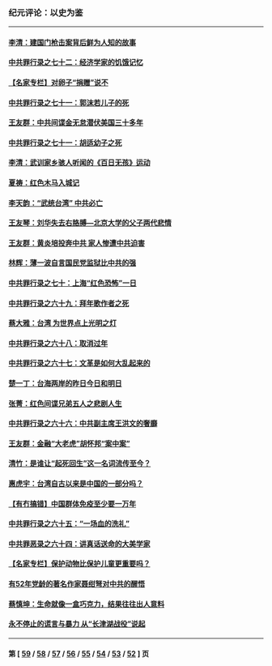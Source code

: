 ### 纪元评论：以史为鉴
---
#### [李清：建国门枪击案背后鲜为人知的故事](../../pages/nsc1028/n13589079.md) 
#### [中共罪行录之七十二：经济学家的饥饿记忆](../../pages/nsc1028/n13586930.md) 
#### [【名家专栏】对卵子“捐赠”说不](../../pages/nsc1028/n13581506.md) 
#### [中共罪行录之七十一：郭沫若儿子的死](../../pages/nsc1028/n13583779.md) 
#### [王友群：中共间谍金无怠潜伏美国三十多年](../../pages/nsc1028/n13574800.md) 
#### [中共罪行录之七十一：胡适幼子之死](../../pages/nsc1028/n13575380.md) 
#### [李清：武训家乡骇人听闻的《百日无孩》运动](../../pages/nsc1028/n13570011.md) 
#### [夏祷：红色木马入城记](../../pages/nsc1028/n13566468.md) 
#### [李天韵：“武统台湾” 中共必亡](../../pages/nsc1028/n13531538.md) 
#### [王友琴：刘华失去右胳膊—北京大学的父子两代悲情](../../pages/nsc1028/n13559130.md) 
#### [王友群：黄炎培投奔中共 家人惨遭中共迫害](../../pages/nsc1028/n13556189.md) 
#### [林辉：薄一波自言国民党监狱比中共的强](../../pages/nsc1028/n13555827.md) 
#### [中共罪行录之七十：上海“红色恐怖”一日](../../pages/nsc1028/n13554515.md) 
#### [中共罪行录之六十九：拜年歌作者之死](../../pages/nsc1028/n13548579.md) 
#### [蔡大雅：台湾 为世界点上光明之灯](../../pages/nsc1028/n13531530.md) 
#### [中共罪行录之六十八：取消过年](../../pages/nsc1028/n13546448.md) 
#### [中共罪行录之六十七：文革是如何大乱起来的](../../pages/nsc1028/n13544416.md) 
#### [楚一丁：台海两岸的昨日今日和明日](../../pages/nsc1028/n13531468.md) 
#### [张菁：红色间谍兄弟五人之悲剧人生](../../pages/nsc1028/n13534128.md) 
#### [中共罪行录之六十六：中共副主席王洪文的奢靡](../../pages/nsc1028/n13527941.md) 
#### [王友群：金融“大老虎”胡怀邦“案中案”](../../pages/nsc1028/n13523077.md) 
#### [清竹：是谁让“起死回生”这一名词流传至今？](../../pages/nsc1028/n13523254.md) 
#### [惠虎宇：台湾自古以来是中国的一部分吗？](../../pages/nsc1028/n13523034.md) 
#### [【有冇搞错】中国群体免疫至少要一万年](../../pages/nsc1028/n13516675.md) 
#### [中共罪行录之六十五：“一场血的洗礼”](../../pages/nsc1028/n13517785.md) 
#### [中共罪恶录之六十四：讲真话送命的大美学家](../../pages/nsc1028/n13512932.md) 
#### [【名家专栏】保护动物比保护儿童更重要吗？](../../pages/nsc1028/n13506846.md) 
#### [有52年党龄的著名作家聂绀弩对中共的醒悟](../../pages/nsc1028/n13508154.md) 
#### [蔡慎坤：生命就像一盒巧克力，结果往往出人意料](../../pages/nsc1028/n13497991.md) 
#### [永不停止的谎言与暴力 从“长津湖战役”说起](../../pages/nsc1028/n13494094.md) 

---
#### 第 [ [59](./59.md) / [58](./58.md) / [57](./57.md) / [56](./56.md) / [55](./55.md) / [54](./54.md) / [53](./53.md) / [52](./52.md) ] 页
